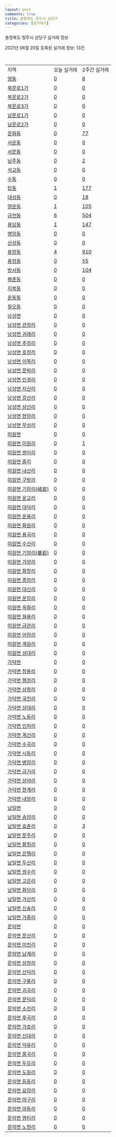 ```yaml
---
layout: post
comments: true
title: 충청북도 청주시 상당구
categories: [실거래가]
---
```


충청북도 청주시 상당구 실거래 정보

2021년 06월 20일 등록된 실거래 정보: 13건

<script type="text/javascript">
  google.charts.load('current', {'packages':['corechart']});
  google.charts.setOnLoadCallback(drawChart);

  function drawChart() {
    var data = google.visualization.arrayToDataTable([['거래일', '매매', '전월세', '전매'], ['2021-02', 308, 143, 22], ['2021-03', 395, 143, 32], ['2021-04', 312, 152, 39], ['2021-05', 298, 101, 39], ['2021-06', 79, 35, 13]]);

    var options = {
      title: '최근 유형별 거래량 추이',
      legend: { position: 'bottom' }
    };

    var chart = new google.visualization.LineChart(document.getElementById('columnchart_material'));
    chart.draw(data, (options));
  }
</script>

<div id="columnchart_material" style="width: 450px; margin-left: -35px"></div>
<br>
<table class="sortable">
  <tr>
    <td>지역</td>
    <td>오늘 실거래</td>
    <td>2주간 실거래</td>
  </tr>

  
  <tr class="item">
    <td><a href="4311110100.html">영동</a></td>
    <td><a href="4311110100.html">0</a></td>
    <td><a href="4311110100.html">8</a></td>
  </tr>
    

  <tr class="item">
    <td><a href="4311110200.html">북문로1가</a></td>
    <td><a href="4311110200.html">0</a></td>
    <td><a href="4311110200.html">0</a></td>
  </tr>
    

  <tr class="item">
    <td><a href="4311110300.html">북문로2가</a></td>
    <td><a href="4311110300.html">0</a></td>
    <td><a href="4311110300.html">0</a></td>
  </tr>
    

  <tr class="item">
    <td><a href="4311110400.html">북문로3가</a></td>
    <td><a href="4311110400.html">0</a></td>
    <td><a href="4311110400.html">0</a></td>
  </tr>
    

  <tr class="item">
    <td><a href="4311110500.html">남문로1가</a></td>
    <td><a href="4311110500.html">0</a></td>
    <td><a href="4311110500.html">0</a></td>
  </tr>
    

  <tr class="item">
    <td><a href="4311110600.html">남문로2가</a></td>
    <td><a href="4311110600.html">0</a></td>
    <td><a href="4311110600.html">0</a></td>
  </tr>
    

  <tr class="item">
    <td><a href="4311110700.html">문화동</a></td>
    <td><a href="4311110700.html">0</a></td>
    <td><a href="4311110700.html">77</a></td>
  </tr>
    

  <tr class="item">
    <td><a href="4311110800.html">서운동</a></td>
    <td><a href="4311110800.html">0</a></td>
    <td><a href="4311110800.html">0</a></td>
  </tr>
    

  <tr class="item">
    <td><a href="4311110900.html">서문동</a></td>
    <td><a href="4311110900.html">0</a></td>
    <td><a href="4311110900.html">0</a></td>
  </tr>
    

  <tr class="item">
    <td><a href="4311111000.html">남주동</a></td>
    <td><a href="4311111000.html">0</a></td>
    <td><a href="4311111000.html">2</a></td>
  </tr>
    

  <tr class="item">
    <td><a href="4311111100.html">석교동</a></td>
    <td><a href="4311111100.html">0</a></td>
    <td><a href="4311111100.html">0</a></td>
  </tr>
    

  <tr class="item">
    <td><a href="4311111200.html">수동</a></td>
    <td><a href="4311111200.html">0</a></td>
    <td><a href="4311111200.html">0</a></td>
  </tr>
    

  <tr class="item">
    <td><a href="4311111700.html">탑동</a></td>
    <td><a href="4311111700.html">1</a></td>
    <td><a href="4311111700.html">177</a></td>
  </tr>
    

  <tr class="item">
    <td><a href="4311111800.html">대성동</a></td>
    <td><a href="4311111800.html">0</a></td>
    <td><a href="4311111800.html">18</a></td>
  </tr>
    

  <tr class="item">
    <td><a href="4311111900.html">영운동</a></td>
    <td><a href="4311111900.html">1</a></td>
    <td><a href="4311111900.html">105</a></td>
  </tr>
    

  <tr class="item">
    <td><a href="4311112000.html">금천동</a></td>
    <td><a href="4311112000.html">6</a></td>
    <td><a href="4311112000.html">504</a></td>
  </tr>
    

  <tr class="item">
    <td><a href="4311112100.html">용담동</a></td>
    <td><a href="4311112100.html">1</a></td>
    <td><a href="4311112100.html">147</a></td>
  </tr>
    

  <tr class="item">
    <td><a href="4311112200.html">명암동</a></td>
    <td><a href="4311112200.html">0</a></td>
    <td><a href="4311112200.html">0</a></td>
  </tr>
    

  <tr class="item">
    <td><a href="4311112300.html">산성동</a></td>
    <td><a href="4311112300.html">0</a></td>
    <td><a href="4311112300.html">0</a></td>
  </tr>
    

  <tr class="item">
    <td><a href="4311112400.html">용암동</a></td>
    <td><a href="4311112400.html">4</a></td>
    <td><a href="4311112400.html">910</a></td>
  </tr>
    

  <tr class="item">
    <td><a href="4311112500.html">용정동</a></td>
    <td><a href="4311112500.html">0</a></td>
    <td><a href="4311112500.html">55</a></td>
  </tr>
    

  <tr class="item">
    <td><a href="4311112600.html">방서동</a></td>
    <td><a href="4311112600.html">0</a></td>
    <td><a href="4311112600.html">104</a></td>
  </tr>
    

  <tr class="item">
    <td><a href="4311112700.html">평촌동</a></td>
    <td><a href="4311112700.html">0</a></td>
    <td><a href="4311112700.html">0</a></td>
  </tr>
    

  <tr class="item">
    <td><a href="4311112800.html">지북동</a></td>
    <td><a href="4311112800.html">0</a></td>
    <td><a href="4311112800.html">0</a></td>
  </tr>
    

  <tr class="item">
    <td><a href="4311112900.html">운동동</a></td>
    <td><a href="4311112900.html">0</a></td>
    <td><a href="4311112900.html">0</a></td>
  </tr>
    

  <tr class="item">
    <td><a href="4311113000.html">월오동</a></td>
    <td><a href="4311113000.html">0</a></td>
    <td><a href="4311113000.html">0</a></td>
  </tr>
    

  <tr class="item">
    <td><a href="4311131000.html">낭성면</a></td>
    <td><a href="4311131000.html">0</a></td>
    <td><a href="4311131000.html">0</a></td>
  </tr>
    

  <tr class="item">
    <td><a href="4311131021.html">낭성면 관정리</a></td>
    <td><a href="4311131021.html">0</a></td>
    <td><a href="4311131021.html">0</a></td>
  </tr>
    

  <tr class="item">
    <td><a href="4311131022.html">낭성면 귀래리</a></td>
    <td><a href="4311131022.html">0</a></td>
    <td><a href="4311131022.html">0</a></td>
  </tr>
    

  <tr class="item">
    <td><a href="4311131023.html">낭성면 추정리</a></td>
    <td><a href="4311131023.html">0</a></td>
    <td><a href="4311131023.html">0</a></td>
  </tr>
    

  <tr class="item">
    <td><a href="4311131024.html">낭성면 호정리</a></td>
    <td><a href="4311131024.html">0</a></td>
    <td><a href="4311131024.html">0</a></td>
  </tr>
    

  <tr class="item">
    <td><a href="4311131025.html">낭성면 이목리</a></td>
    <td><a href="4311131025.html">0</a></td>
    <td><a href="4311131025.html">0</a></td>
  </tr>
    

  <tr class="item">
    <td><a href="4311131026.html">낭성면 문박리</a></td>
    <td><a href="4311131026.html">0</a></td>
    <td><a href="4311131026.html">0</a></td>
  </tr>
    

  <tr class="item">
    <td><a href="4311131027.html">낭성면 인경리</a></td>
    <td><a href="4311131027.html">0</a></td>
    <td><a href="4311131027.html">0</a></td>
  </tr>
    

  <tr class="item">
    <td><a href="4311131028.html">낭성면 지산리</a></td>
    <td><a href="4311131028.html">0</a></td>
    <td><a href="4311131028.html">0</a></td>
  </tr>
    

  <tr class="item">
    <td><a href="4311131029.html">낭성면 갈산리</a></td>
    <td><a href="4311131029.html">0</a></td>
    <td><a href="4311131029.html">0</a></td>
  </tr>
    

  <tr class="item">
    <td><a href="4311131030.html">낭성면 삼산리</a></td>
    <td><a href="4311131030.html">0</a></td>
    <td><a href="4311131030.html">0</a></td>
  </tr>
    

  <tr class="item">
    <td><a href="4311131031.html">낭성면 현암리</a></td>
    <td><a href="4311131031.html">0</a></td>
    <td><a href="4311131031.html">0</a></td>
  </tr>
    

  <tr class="item">
    <td><a href="4311131032.html">낭성면 무성리</a></td>
    <td><a href="4311131032.html">0</a></td>
    <td><a href="4311131032.html">0</a></td>
  </tr>
    

  <tr class="item">
    <td><a href="4311132000.html">미원면</a></td>
    <td><a href="4311132000.html">0</a></td>
    <td><a href="4311132000.html">0</a></td>
  </tr>
    

  <tr class="item">
    <td><a href="4311132021.html">미원면 미원리</a></td>
    <td><a href="4311132021.html">0</a></td>
    <td><a href="4311132021.html">1</a></td>
  </tr>
    

  <tr class="item">
    <td><a href="4311132022.html">미원면 쌍이리</a></td>
    <td><a href="4311132022.html">0</a></td>
    <td><a href="4311132022.html">0</a></td>
  </tr>
    

  <tr class="item">
    <td><a href="4311132023.html">미원면 중리</a></td>
    <td><a href="4311132023.html">0</a></td>
    <td><a href="4311132023.html">0</a></td>
  </tr>
    

  <tr class="item">
    <td><a href="4311132024.html">미원면 내산리</a></td>
    <td><a href="4311132024.html">0</a></td>
    <td><a href="4311132024.html">0</a></td>
  </tr>
    

  <tr class="item">
    <td><a href="4311132025.html">미원면 구방리</a></td>
    <td><a href="4311132025.html">0</a></td>
    <td><a href="4311132025.html">0</a></td>
  </tr>
    

  <tr class="item">
    <td><a href="4311132026.html">미원면 기암리(岐岩)</a></td>
    <td><a href="4311132026.html">0</a></td>
    <td><a href="4311132026.html">0</a></td>
  </tr>
    

  <tr class="item">
    <td><a href="4311132027.html">미원면 운교리</a></td>
    <td><a href="4311132027.html">0</a></td>
    <td><a href="4311132027.html">0</a></td>
  </tr>
    

  <tr class="item">
    <td><a href="4311132028.html">미원면 대덕리</a></td>
    <td><a href="4311132028.html">0</a></td>
    <td><a href="4311132028.html">0</a></td>
  </tr>
    

  <tr class="item">
    <td><a href="4311132029.html">미원면 운용리</a></td>
    <td><a href="4311132029.html">0</a></td>
    <td><a href="4311132029.html">0</a></td>
  </tr>
    

  <tr class="item">
    <td><a href="4311132030.html">미원면 화원리</a></td>
    <td><a href="4311132030.html">0</a></td>
    <td><a href="4311132030.html">0</a></td>
  </tr>
    

  <tr class="item">
    <td><a href="4311132031.html">미원면 용곡리</a></td>
    <td><a href="4311132031.html">0</a></td>
    <td><a href="4311132031.html">0</a></td>
  </tr>
    

  <tr class="item">
    <td><a href="4311132032.html">미원면 수산리</a></td>
    <td><a href="4311132032.html">0</a></td>
    <td><a href="4311132032.html">0</a></td>
  </tr>
    

  <tr class="item">
    <td><a href="4311132033.html">미원면 기암리(基岩)</a></td>
    <td><a href="4311132033.html">0</a></td>
    <td><a href="4311132033.html">0</a></td>
  </tr>
    

  <tr class="item">
    <td><a href="4311132034.html">미원면 가양리</a></td>
    <td><a href="4311132034.html">0</a></td>
    <td><a href="4311132034.html">0</a></td>
  </tr>
    

  <tr class="item">
    <td><a href="4311132035.html">미원면 화창리</a></td>
    <td><a href="4311132035.html">0</a></td>
    <td><a href="4311132035.html">0</a></td>
  </tr>
    

  <tr class="item">
    <td><a href="4311132036.html">미원면 종암리</a></td>
    <td><a href="4311132036.html">0</a></td>
    <td><a href="4311132036.html">0</a></td>
  </tr>
    

  <tr class="item">
    <td><a href="4311132037.html">미원면 대신리</a></td>
    <td><a href="4311132037.html">0</a></td>
    <td><a href="4311132037.html">0</a></td>
  </tr>
    

  <tr class="item">
    <td><a href="4311132038.html">미원면 운암리</a></td>
    <td><a href="4311132038.html">0</a></td>
    <td><a href="4311132038.html">0</a></td>
  </tr>
    

  <tr class="item">
    <td><a href="4311132039.html">미원면 옥화리</a></td>
    <td><a href="4311132039.html">0</a></td>
    <td><a href="4311132039.html">0</a></td>
  </tr>
    

  <tr class="item">
    <td><a href="4311132040.html">미원면 월용리</a></td>
    <td><a href="4311132040.html">0</a></td>
    <td><a href="4311132040.html">0</a></td>
  </tr>
    

  <tr class="item">
    <td><a href="4311132041.html">미원면 금관리</a></td>
    <td><a href="4311132041.html">0</a></td>
    <td><a href="4311132041.html">0</a></td>
  </tr>
    

  <tr class="item">
    <td><a href="4311132042.html">미원면 어암리</a></td>
    <td><a href="4311132042.html">0</a></td>
    <td><a href="4311132042.html">0</a></td>
  </tr>
    

  <tr class="item">
    <td><a href="4311132043.html">미원면 계원리</a></td>
    <td><a href="4311132043.html">0</a></td>
    <td><a href="4311132043.html">0</a></td>
  </tr>
    

  <tr class="item">
    <td><a href="4311132044.html">미원면 성대리</a></td>
    <td><a href="4311132044.html">0</a></td>
    <td><a href="4311132044.html">0</a></td>
  </tr>
    

  <tr class="item">
    <td><a href="4311133000.html">가덕면</a></td>
    <td><a href="4311133000.html">0</a></td>
    <td><a href="4311133000.html">0</a></td>
  </tr>
    

  <tr class="item">
    <td><a href="4311133021.html">가덕면 청용리</a></td>
    <td><a href="4311133021.html">0</a></td>
    <td><a href="4311133021.html">0</a></td>
  </tr>
    

  <tr class="item">
    <td><a href="4311133022.html">가덕면 행정리</a></td>
    <td><a href="4311133022.html">0</a></td>
    <td><a href="4311133022.html">0</a></td>
  </tr>
    

  <tr class="item">
    <td><a href="4311133023.html">가덕면 삼항리</a></td>
    <td><a href="4311133023.html">0</a></td>
    <td><a href="4311133023.html">0</a></td>
  </tr>
    

  <tr class="item">
    <td><a href="4311133024.html">가덕면 국전리</a></td>
    <td><a href="4311133024.html">0</a></td>
    <td><a href="4311133024.html">0</a></td>
  </tr>
    

  <tr class="item">
    <td><a href="4311133025.html">가덕면 상대리</a></td>
    <td><a href="4311133025.html">0</a></td>
    <td><a href="4311133025.html">0</a></td>
  </tr>
    

  <tr class="item">
    <td><a href="4311133026.html">가덕면 노동리</a></td>
    <td><a href="4311133026.html">0</a></td>
    <td><a href="4311133026.html">0</a></td>
  </tr>
    

  <tr class="item">
    <td><a href="4311133027.html">가덕면 인차리</a></td>
    <td><a href="4311133027.html">0</a></td>
    <td><a href="4311133027.html">0</a></td>
  </tr>
    

  <tr class="item">
    <td><a href="4311133028.html">가덕면 계산리</a></td>
    <td><a href="4311133028.html">0</a></td>
    <td><a href="4311133028.html">0</a></td>
  </tr>
    

  <tr class="item">
    <td><a href="4311133029.html">가덕면 수곡리</a></td>
    <td><a href="4311133029.html">0</a></td>
    <td><a href="4311133029.html">0</a></td>
  </tr>
    

  <tr class="item">
    <td><a href="4311133030.html">가덕면 시동리</a></td>
    <td><a href="4311133030.html">0</a></td>
    <td><a href="4311133030.html">0</a></td>
  </tr>
    

  <tr class="item">
    <td><a href="4311133031.html">가덕면 병암리</a></td>
    <td><a href="4311133031.html">0</a></td>
    <td><a href="4311133031.html">0</a></td>
  </tr>
    

  <tr class="item">
    <td><a href="4311133032.html">가덕면 금거리</a></td>
    <td><a href="4311133032.html">0</a></td>
    <td><a href="4311133032.html">0</a></td>
  </tr>
    

  <tr class="item">
    <td><a href="4311133033.html">가덕면 상야리</a></td>
    <td><a href="4311133033.html">0</a></td>
    <td><a href="4311133033.html">0</a></td>
  </tr>
    

  <tr class="item">
    <td><a href="4311133034.html">가덕면 한계리</a></td>
    <td><a href="4311133034.html">0</a></td>
    <td><a href="4311133034.html">0</a></td>
  </tr>
    

  <tr class="item">
    <td><a href="4311133035.html">가덕면 내암리</a></td>
    <td><a href="4311133035.html">0</a></td>
    <td><a href="4311133035.html">0</a></td>
  </tr>
    

  <tr class="item">
    <td><a href="4311134000.html">남일면</a></td>
    <td><a href="4311134000.html">0</a></td>
    <td><a href="4311134000.html">0</a></td>
  </tr>
    

  <tr class="item">
    <td><a href="4311134021.html">남일면 송암리</a></td>
    <td><a href="4311134021.html">0</a></td>
    <td><a href="4311134021.html">0</a></td>
  </tr>
    

  <tr class="item">
    <td><a href="4311134022.html">남일면 효촌리</a></td>
    <td><a href="4311134022.html">0</a></td>
    <td><a href="4311134022.html">3</a></td>
  </tr>
    

  <tr class="item">
    <td><a href="4311134023.html">남일면 문주리</a></td>
    <td><a href="4311134023.html">0</a></td>
    <td><a href="4311134023.html">0</a></td>
  </tr>
    

  <tr class="item">
    <td><a href="4311134024.html">남일면 황청리</a></td>
    <td><a href="4311134024.html">0</a></td>
    <td><a href="4311134024.html">0</a></td>
  </tr>
    

  <tr class="item">
    <td><a href="4311134025.html">남일면 은행리</a></td>
    <td><a href="4311134025.html">0</a></td>
    <td><a href="4311134025.html">0</a></td>
  </tr>
    

  <tr class="item">
    <td><a href="4311134026.html">남일면 두산리</a></td>
    <td><a href="4311134026.html">0</a></td>
    <td><a href="4311134026.html">0</a></td>
  </tr>
    

  <tr class="item">
    <td><a href="4311134027.html">남일면 쌍수리</a></td>
    <td><a href="4311134027.html">0</a></td>
    <td><a href="4311134027.html">0</a></td>
  </tr>
    

  <tr class="item">
    <td><a href="4311134028.html">남일면 고은리</a></td>
    <td><a href="4311134028.html">0</a></td>
    <td><a href="4311134028.html">0</a></td>
  </tr>
    

  <tr class="item">
    <td><a href="4311134029.html">남일면 화당리</a></td>
    <td><a href="4311134029.html">0</a></td>
    <td><a href="4311134029.html">0</a></td>
  </tr>
    

  <tr class="item">
    <td><a href="4311134030.html">남일면 가산리</a></td>
    <td><a href="4311134030.html">0</a></td>
    <td><a href="4311134030.html">0</a></td>
  </tr>
    

  <tr class="item">
    <td><a href="4311134031.html">남일면 신송리</a></td>
    <td><a href="4311134031.html">0</a></td>
    <td><a href="4311134031.html">0</a></td>
  </tr>
    

  <tr class="item">
    <td><a href="4311134032.html">남일면 가중리</a></td>
    <td><a href="4311134032.html">0</a></td>
    <td><a href="4311134032.html">0</a></td>
  </tr>
    

  <tr class="item">
    <td><a href="4311135000.html">문의면</a></td>
    <td><a href="4311135000.html">0</a></td>
    <td><a href="4311135000.html">0</a></td>
  </tr>
    

  <tr class="item">
    <td><a href="4311135021.html">문의면 문산리</a></td>
    <td><a href="4311135021.html">0</a></td>
    <td><a href="4311135021.html">0</a></td>
  </tr>
    

  <tr class="item">
    <td><a href="4311135022.html">문의면 미천리</a></td>
    <td><a href="4311135022.html">0</a></td>
    <td><a href="4311135022.html">0</a></td>
  </tr>
    

  <tr class="item">
    <td><a href="4311135023.html">문의면 남계리</a></td>
    <td><a href="4311135023.html">0</a></td>
    <td><a href="4311135023.html">0</a></td>
  </tr>
    

  <tr class="item">
    <td><a href="4311135024.html">문의면 상장리</a></td>
    <td><a href="4311135024.html">0</a></td>
    <td><a href="4311135024.html">0</a></td>
  </tr>
    

  <tr class="item">
    <td><a href="4311135025.html">문의면 산덕리</a></td>
    <td><a href="4311135025.html">0</a></td>
    <td><a href="4311135025.html">0</a></td>
  </tr>
    

  <tr class="item">
    <td><a href="4311135026.html">문의면 구룡리</a></td>
    <td><a href="4311135026.html">0</a></td>
    <td><a href="4311135026.html">0</a></td>
  </tr>
    

  <tr class="item">
    <td><a href="4311135027.html">문의면 괴곡리</a></td>
    <td><a href="4311135027.html">0</a></td>
    <td><a href="4311135027.html">0</a></td>
  </tr>
    

  <tr class="item">
    <td><a href="4311135028.html">문의면 문덕리</a></td>
    <td><a href="4311135028.html">0</a></td>
    <td><a href="4311135028.html">0</a></td>
  </tr>
    

  <tr class="item">
    <td><a href="4311135029.html">문의면 소전리</a></td>
    <td><a href="4311135029.html">0</a></td>
    <td><a href="4311135029.html">0</a></td>
  </tr>
    

  <tr class="item">
    <td><a href="4311135030.html">문의면 후곡리</a></td>
    <td><a href="4311135030.html">0</a></td>
    <td><a href="4311135030.html">0</a></td>
  </tr>
    

  <tr class="item">
    <td><a href="4311135031.html">문의면 가호리</a></td>
    <td><a href="4311135031.html">0</a></td>
    <td><a href="4311135031.html">0</a></td>
  </tr>
    

  <tr class="item">
    <td><a href="4311135032.html">문의면 신대리</a></td>
    <td><a href="4311135032.html">0</a></td>
    <td><a href="4311135032.html">0</a></td>
  </tr>
    

  <tr class="item">
    <td><a href="4311135033.html">문의면 덕유리</a></td>
    <td><a href="4311135033.html">0</a></td>
    <td><a href="4311135033.html">0</a></td>
  </tr>
    

  <tr class="item">
    <td><a href="4311135034.html">문의면 품곡리</a></td>
    <td><a href="4311135034.html">0</a></td>
    <td><a href="4311135034.html">0</a></td>
  </tr>
    

  <tr class="item">
    <td><a href="4311135035.html">문의면 두모리</a></td>
    <td><a href="4311135035.html">0</a></td>
    <td><a href="4311135035.html">0</a></td>
  </tr>
    

  <tr class="item">
    <td><a href="4311135036.html">문의면 도원리</a></td>
    <td><a href="4311135036.html">0</a></td>
    <td><a href="4311135036.html">0</a></td>
  </tr>
    

  <tr class="item">
    <td><a href="4311135037.html">문의면 등동리</a></td>
    <td><a href="4311135037.html">0</a></td>
    <td><a href="4311135037.html">0</a></td>
  </tr>
    

  <tr class="item">
    <td><a href="4311135038.html">문의면 묘암리</a></td>
    <td><a href="4311135038.html">0</a></td>
    <td><a href="4311135038.html">0</a></td>
  </tr>
    

  <tr class="item">
    <td><a href="4311135039.html">문의면 마구리</a></td>
    <td><a href="4311135039.html">0</a></td>
    <td><a href="4311135039.html">0</a></td>
  </tr>
    

  <tr class="item">
    <td><a href="4311135040.html">문의면 마동리</a></td>
    <td><a href="4311135040.html">0</a></td>
    <td><a href="4311135040.html">0</a></td>
  </tr>
    

  <tr class="item">
    <td><a href="4311135041.html">문의면 염티리</a></td>
    <td><a href="4311135041.html">0</a></td>
    <td><a href="4311135041.html">0</a></td>
  </tr>
    

  <tr class="item">
    <td><a href="4311135042.html">문의면 노현리</a></td>
    <td><a href="4311135042.html">0</a></td>
    <td><a href="4311135042.html">0</a></td>
  </tr>
    


</table>


    
